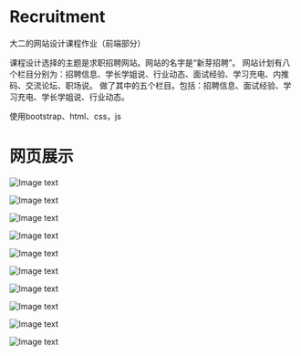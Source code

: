 # Recruitment
大二的网站设计课程作业（前端部分）

课程设计选择的主题是求职招聘网站。网站的名字是“新芽招聘”。
网站计划有八个栏目分别为：招聘信息、学长学姐说、行业动态、面试经验、学习充电、内推码、交流论坛、职场说。
做了其中的五个栏目。包括：招聘信息、面试经验、学习充电、学长学姐说、行业动态。

使用bootstrap、html、css，js
# 网页展示
![Image text](https://github.com/chenzhao11/Recruitment/raw/master/ImageFloder/1.png)


![Image text](https://github.com/chenzhao11/Recruitment/raw/master/ImageFloder/2.png)


![Image text](https://github.com/chenzhao11/Recruitment/raw/master/ImageFloder/3.png)


![Image text](https://github.com/chenzhao11/Recruitment/raw/master/ImageFloder/4.png)


![Image text](https://github.com/chenzhao11/Recruitment/raw/master/ImageFloder/5.png)


![Image text](https://github.com/chenzhao11/Recruitment/raw/master/ImageFloder/6.png)


![Image text](https://github.com/chenzhao11/Recruitment/raw/master/ImageFloder/7.png)


![Image text](https://github.com/chenzhao11/Recruitment/raw/master/ImageFloder/8.png)


![Image text](https://github.com/chenzhao11/Recruitment/raw/master/ImageFloder/9.png)


![Image text](https://github.com/chenzhao11/Recruitment/raw/master/ImageFloder/10.png)






